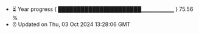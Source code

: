 - ⏳ Year progress { ██████████████████████▁▁▁▁▁▁▁▁ } 75.56 %
- ⏰ Updated on Thu, 03 Oct 2024 13:28:06 GMT

